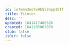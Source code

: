 ```yaml
---
id: lo7emn3mofw0k5a3npp15ff
title: Tkinter
desc: ''
updated: 1641417406326
created: 1641105063870
stub: false
isDir: false
---
```




